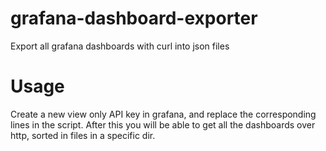 # grafana-dashboard-exporter
Export all grafana dashboards with curl into json files

# Usage

Create a new view only API key in grafana, and replace the corresponding lines in the script. After this you will be able to get all the dashboards over http, sorted in files in a specific dir.
